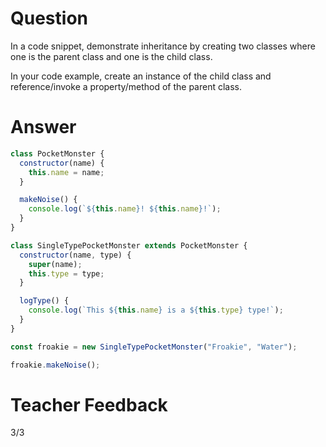 # Question

In a code snippet, demonstrate inheritance by creating two classes where one is the parent class and one is the child class.

In your code example, create an instance of the child class and reference/invoke a property/method of the parent class.

# Answer

```js
class PocketMonster {
  constructor(name) {
    this.name = name;
  }

  makeNoise() {
    console.log(`${this.name}! ${this.name}!`);
  }
}

class SingleTypePocketMonster extends PocketMonster {
  constructor(name, type) {
    super(name);
    this.type = type;
  }

  logType() {
    console.log(`This ${this.name} is a ${this.type} type!`);
  }
}

const froakie = new SingleTypePocketMonster("Froakie", "Water");

froakie.makeNoise();
```

# Teacher Feedback
3/3
